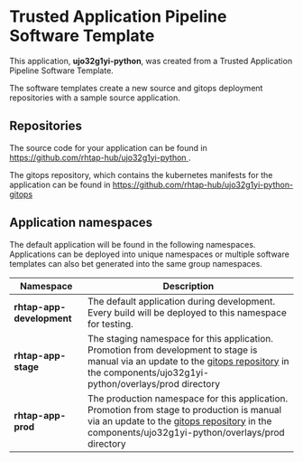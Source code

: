 # Trusted Application Pipeline Software Template

This application, **ujo32g1yi-python**, was created from a Trusted Application Pipeline Software Template.

The software templates create a new source and gitops deployment repositories with a sample source application. 

## Repositories

The source code for your application can be found in [https://github.com/rhtap-hub/ujo32g1yi-python ](https://github.com/rhtap-hub/ujo32g1yi-python ).
 
The gitops repository, which contains the kubernetes manifests for the application can be found in 
[https://github.com/rhtap-hub/ujo32g1yi-python-gitops ](https://github.com/rhtap-hub/ujo32g1yi-python-gitops ) 

## Application namespaces 

The default application will be found in the following namespaces. Applications can be deployed into unique namespaces or multiple software templates can also bet generated into the same group namespaces.  

|  Namespace   |  Description   |  
| -------- | -------- |   
| **rhtap-app-development** | The default application during development. Every build will be deployed to this namespace for testing. | 
| **rhtap-app-stage** | The staging namespace for this application. Promotion from development to stage is manual via an update to the [gitops repository](https://github.com/rhtap-hub/ujo32g1yi-python-gitops ) in the components/ujo32g1yi-python/overlays/prod directory |  
| **rhtap-app-prod** | The production namespace for this application. Promotion from stage to production is manual via an update to the [gitops repository](https://github.com/rhtap-hub/ujo32g1yi-python-gitops ) in the components/ujo32g1yi-python/overlays/prod directory | 